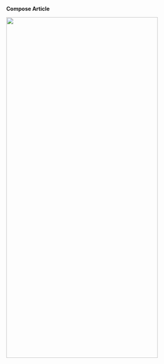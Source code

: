 **Compose Article**

<img src="https://github.com/user-attachments/assets/ddfa1e5f-ab0c-4ccd-8312-df73929021d0" width="400" height="900" />



